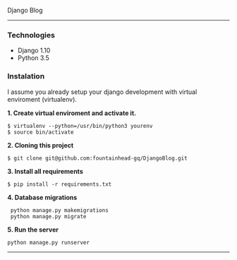 Django Blog

-------


### Technologies

- Django 1.10
- Python 3.5



### Instalation

I assume you already setup your django development with virtual enviroment (virtualenv).

**1. Create virtual enviroment and activate it.**

```
$ virtualenv --python=/usr/bin/python3 yourenv
$ source bin/activate
```

**2. Cloning this project**

```
$ git clone git@github.com:fountainhead-gq/DjangoBlog.git
```

**3. Install all requirements**

```
$ pip install -r requirements.txt
```

**4. Database migrations**

```
 python manage.py makemigrations
 python manage.py migrate
```

**5. Run the server**

```
python manage.py runserver
```
-------
